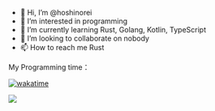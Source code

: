 - 👋 Hi, I’m @hoshinorei
- 👀 I’m interested in programming
- 🌱 I’m currently learning Rust, Golang, Kotlin, TypeScript
- 💞️ I’m looking to collaborate on nobody
- 📫 How to reach me Rust

<!---
hoshinorei/hoshinorei is a ✨ special ✨ repository because its `README.md` (this file) appears on your GitHub profile.
You can click the Preview link to take a look at your changes.
--->

My Programming time：

[![wakatime](https://wakatime.com/badge/user/963228cf-1cf3-4e89-9ebc-8c930d371a03.svg)](https://wakatime.com/@963228cf-1cf3-4e89-9ebc-8c930d371a03)

![](https://github-readme-stats.vercel.app/api/wakatime?username=HoshinoRei&bg_color=2D3748&title_color=2F855A&icon_color=2F855A&text_color=ffffff&custom_title=Wakaime%20Week%20Stats&layout=compact)
